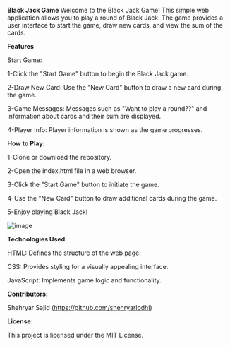 **Black Jack Game**
Welcome to the Black Jack Game! This simple web application allows you to play a round of Black Jack. The game provides a user interface to start the game, draw new cards, and view the sum of the cards.

**Features**

Start Game: 

1-Click the "Start Game" button to begin the Black Jack game.

2-Draw New Card: Use the "New Card" button to draw a new card during the game.

3-Game Messages: Messages such as "Want to play a round??" and information about cards and their sum are displayed.

4-Player Info: Player information is shown as the game progresses.

**How to Play:**

1-Clone or download the repository.

2-Open the index.html file in a web browser.

3-Click the "Start Game" button to initiate the game.

4-Use the "New Card" button to draw additional cards during the game.

5-Enjoy playing Black Jack!


![image](https://github.com/shehryarlodhi/JavaScript-Practise/assets/102411526/6e490255-0fd3-463a-a2ca-04d4ed68daab)


**Technologies Used:**

HTML: Defines the structure of the web page.

CSS: Provides styling for a visually appealing interface.

JavaScript: Implements game logic and functionality.


**Contributors:**

Shehryar Sajid (https://github.com/shehryarlodhi)

**License:**

This project is licensed under the MIT License.
